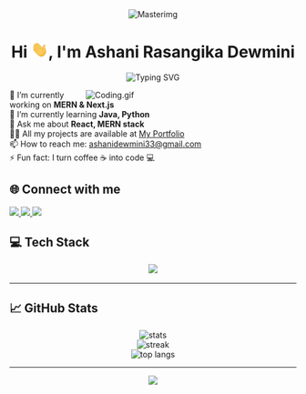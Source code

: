 <div align="center">
  <img src="https://i.postimg.cc/kXZW07sW/dewbanner2.png" alt="Masterimg" />
</div>

<h1 align="center">Hi <img src="https://raw.githubusercontent.com/ABSphreak/ABSphreak/master/gifs/Hi.gif" width="30px">, I'm Ashani Rasangika Dewmini</h1>

<p align="center">
  <img src="https://readme-typing-svg.herokuapp.com?font=Fira+Code&weight=600&pause=1000&center=true&vCenter=true&width=435&lines=Full+Stack+Developer;MERN+%7C+Next.js+%7C+Java+%7C+Python;Open+Source+Contributor;Passionate+Coder+%F0%9F%92%BB" alt="Typing SVG" />
</p>

<img align="right" width="370" src="https://user-images.githubusercontent.com/74038190/219923809-b86dc415-a0c2-4a38-bc88-ad6cf06395a8.gif" alt="Coding.gif">

🔭 I’m currently working on **MERN & Next.js**<br>
🌱 I’m currently learning **Java, Python**<br>
💬 Ask me about **React, MERN stack**<br>
👨‍💻 All my projects are available at [My Portfolio](https://portfolio-ashani.vercel.app/)<br>
📫 How to reach me: ashanidewmini33@gmail.com<br>
⚡ Fun fact: I turn coffee ☕ into code 💻<br>

## 🌐 Connect with me
<p align="left">
  <a href="https://linkedin.com/in/ashani-rasangika" target="_blank">
    <img src="https://img.shields.io/badge/LinkedIn-%230077B5.svg?style=for-the-badge&logo=linkedin&logoColor=white"/>
  </a>
  <a href="https://stackoverflow.com/users/21202969/ashani-rasangika" target="_blank">
    <img src="https://img.shields.io/badge/StackOverflow-FE7A16?style=for-the-badge&logo=stack-overflow&logoColor=white"/>
  </a>
  </a>
  <a href="https://www.hackerrank.com/ashanidewmini33" target="_blank">
    <img src="https://img.shields.io/badge/-HackerRank-2EC866?style=for-the-badge&logo=HackerRank&logoColor=white"/>
  </a>
</p>

## 💻 Tech Stack
<p align="center">
  <img src="https://skillicons.dev/icons?i=html,css,js,react,nextjs,nodejs,express,mongodb,mysql,java,python,c,cpp,php,spring,vue,figma,bootstrap,azure,firebase,git,postman,linux" /><br/>
</p>

---

## 📈 GitHub Stats
<p align="center">
  <img src="https://github-readme-stats.vercel.app/api?username=ashani-rasangika&show_icons=true&theme=dark&hide_border=false&title_color=ff79c6&text_color=66d9ef&icon_color=50fa7b&border_color=ff79c6" alt="stats"/>
  <br/>
  <img src="https://github-readme-streak-stats.herokuapp.com/?user=ashani-rasangika&theme=dark&hide_border=false&ring=ff79c6&fire=ff79c6&currStreakLabel=50fa7b" alt="streak"/>
  <br/>
  <img src="https://github-readme-stats.vercel.app/api/top-langs/?username=ashani-rasangika&layout=compact&theme=dark&hide_border=false&title_color=ff79c6&text_color=66d9ef&border_color=ff79c6" alt="top langs"/>
</p>


---

<p align="center">
  <img src="https://visitcount.itsvg.in/api?id=ashani-rasangika&icon=0&color=0" />
</p>
